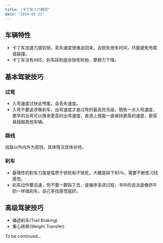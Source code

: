 ```yaml
---
title: "卡丁车入门教程"
date: "2019-05-22"
---
```


## 车辆特性

- 卡丁车加速力度较弱，丢失速度很难追回来，会损失很多时间，尽量避免甩尾或碰撞。
- 卡丁车没有ABS，刹车踩到底会锁死轮胎，摩擦力下降。

## 基本驾驶技巧

### 过弯

- 入弯速度过快会甩尾，会丢失速度。
- 入弯不要追求晚刹车，出弯速度才是过弯的最高优先级，牺牲一点入弯速度，更早的出弯可以换来更高的出弯速度，直道上就能一直保持更高的速度，更容易超越其他车辆。

### 路线

线路以外内外为原则，具体情况具体对待。

### 刹车

- 最理性的刹车力度是临界于锁死和不锁死，大概是踩下85％，需要不断练习找感觉。
- 刹车动作要迅速，但不要一脚跺下去，是循序渐进过程，书中的说法是像挤牛奶一样揉刹车。自己多找感觉就好。

## 高级驾驶技巧

- 循迹刹车(Trail Braking)
- 重心转移(Weight Transfer)

To be continued…
